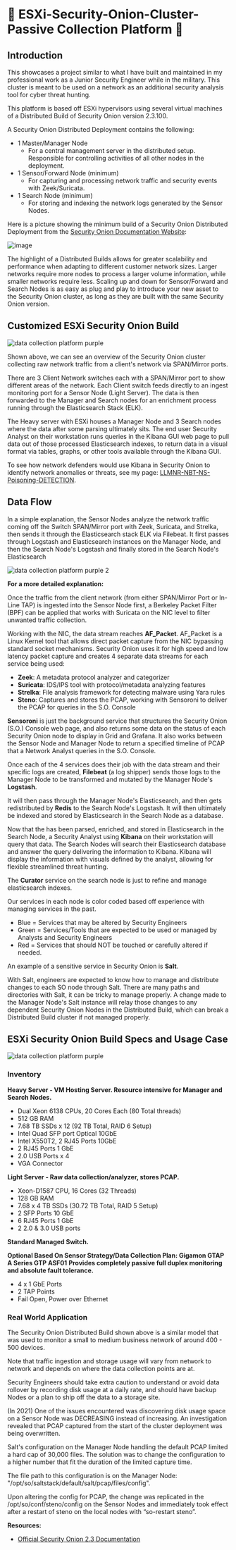 # 🧅 ESXi-Security-Onion-Cluster-Passive Collection Platform 🧅

## Introduction

This showcases a project similar to what I have built and maintained in my professional work as a Junior Security Engineer while in the military. This cluster is meant to be used on a network as an additional security analysis tool for cyber threat hunting. 

This platform is based off ESXi hypervisors using several virtual machines of a Distributed Build of Security Onion version 2.3.100. 

A Security Onion Distributed Deployment contains the following:
- 1 Master/Manager Node
  - For a central management server in the distributed setup. Responsible for controlling activities of all other nodes in the deployment. 
- 1 Sensor/Forward Node (minimum)
  -  For capturing and processing network traffic and security events with Zeek/Suricata. 
- 1 Search Node (minimum)
  -  For storing and indexing the network logs generated by the Sensor Nodes.

Here is a picture showing the minimum build of a Security Onion Distributed Deployment from the [Security Onion Documentation Website](https://docs.securityonion.net/en/latest/architecture.html):

![image](https://github.com/gervguerrero/ESXi-Security-Onion-Passive-Collection-Platform-/assets/140366635/5cbc6295-e12d-4522-8653-ef46a7b6b2bd)

The highlight of a Distributed Builds allows for greater scalability and performance when adapting to different customer network sizes. Larger networks require more nodes to process a larger volume information, while smaller networks require less. Scaling up and down for Sensor/Forward and Search Nodes is as easy as plug and play to introduce your new asset to the Security Onion cluster, as long as they are built with the same Security Onion version. 

## Customized ESXi Security Onion Build 

![data collection platform purple](https://github.com/gervguerrero/ESXi-Security-Onion-Passive-Collection-Platform-/assets/140366635/fa6ad362-b50f-45a1-acc7-b10ea8f31acf)

Shown above, we can see an overview of the Security Onion cluster collecting raw network traffic from a client's network via SPAN/Mirror ports. 

There are 3 Client Network switches each with a SPAN/Mirror port to show different areas of the network. Each Client switch feeds directly to an ingest monitoring port for a Sensor Node (Light Server). The data is then forwarded to the Manager and Search nodes for an enrichment process running through the Elasticsearch Stack (ELK).  

The Heavy server with ESXi houses a Manager Node and 3 Search nodes where the data after some parsing ultimately sits. The end user Security Analyst on their workstation runs queries in the Kibana GUI web page to pull data out of those processed Elasticsearch indexes, to return data in a visual format via tables, graphs, or other tools  available through the Kibana GUI. 

To see how network defenders would use Kibana in Security Onion to identify network anomalies or threats, see my page: [LLMNR-NBT-NS-Poisoning-DETECTION](https://github.com/gervguerrero/LLMNR-NBT-NS-Poisoning-DETECTION).

## Data Flow

In a simple explanation, the Sensor Nodes analyze the network traffic coming off the Switch SPAN/Mirror port with Zeek, Suricata, and Strelka, then sends it through the Elasticsearch stack ELK via Filebeat. It first passes through Logstash and Elasticsearch instances on the Manager Node, and then the Search Node's Logstash and finally stored in the Search Node's Elasticsearch

![data collection platform purple 2](https://github.com/gervguerrero/ESXi-Security-Onion-Passive-Collection-Platform/assets/140366635/2da5de2f-8153-4d3d-a3f2-0f40132eb52f)

**For a more detailed explanation:**

Once the traffic from the client network (from either SPAN/Mirror Port or In-Line TAP) is ingested into the Sensor Node first, a Berkeley Packet Filter (BPF) can be applied that works with Suricata on the NIC level to filter unwanted traffic collection.

Working with the NIC, the data stream reaches **AF_Packet**. AF_Packet is a Linux Kernel tool that allows direct packet capture from the NIC bypassing standard socket mechanisms. Security Onion uses it for high speed and low latency packet capture and creates 4 separate data streams for each service being used:

- **Zeek**: A metadata protocol analyzer and categorizer  
- **Suricata**: IDS/IPS tool with protocol/metadata analyzing features 
- **Strelka**: File analysis framework for detecting malware using Yara rules 
- **Steno**: Captures and stores the PCAP, working with Sensoroni to deliver the PCAP for queries in the S.O. Console

**Sensoroni** is just the background service that structures the Security Onion (S.O.) Console web page, and also returns some data on the status of each Security Onion node to display in Grid and Grafana. It also works between the Sensor Node and Manager Node to return a specified timeline of PCAP that a Network Analyst queries in the S.O. Console. 

Once each of the 4 services does their job with the data stream and their specific logs are created, **Filebeat** (a log shipper) sends those logs to the Manager Node to be transformed and mutated by the Manager Node's **Logstash**. 

It will then pass through the Manager Node's Elasticsearch, and then gets redistributed by **Redis** to the Search Node's Logstash. It will then ultimately be indexed and stored by Elasticsearch in the Search Node as a database. 

Now that the has been parsed, enriched, and stored in Elasticsearch in the Search Node, a Security Analyst using **Kibana** on their workstation will query that data. The Search Nodes will search their Elasticsearch database and answer the query delivering the information to Kibana. Kibana will display the information with visuals defined by the analyst, allowing for flexible streamlined threat hunting.

The **Curator** service on the search node is just to refine and manage elasticsearch indexes.

Our services in each node is color coded based off experience with managing services in the past.

- Blue = Services that may be altered by Security Engineers
- Green = Services/Tools that are expected to be used or managed by Analysts and Security Engineers
- Red = Services that should NOT be touched or carefully altered if needed.

An example of a sensitive service in Security Onion is **Salt**.

With Salt, engineers are expected to know how to manage and distribute changes to each SO node through Salt. There are many paths and directories with Salt, it can be tricky to manage properly. A change made to the Manager Node's Salt instance will relay those changes to any dependent Security Onion Nodes in the Distributed Build, which can break a Distributed Build cluster if not managed properly.  


## ESXi Security Onion Build Specs and Usage Case
![data collection platform purple](https://github.com/gervguerrero/ESXi-Security-Onion-Passive-Collection-Platform-/assets/140366635/fa6ad362-b50f-45a1-acc7-b10ea8f31acf)

### Inventory 

**Heavy Server - VM Hosting Server. Resource intensive for Manager and Search Nodes.** 
- Dual Xeon 6138 CPUs, 20 Cores Each (80 Total threads)
- 512 GB RAM
- 7.68 TB SSDs x 12 (92 TB Total, RAID 6 Setup)
- Intel Quad SFP port Optical 10GbE
- Intel X550T2, 2 RJ45 Ports 10GbE
- 2 RJ45 Ports 1 GbE
- 2.0 USB Ports x 4
- VGA Connector

**Light Server - Raw data collection/analyzer, stores PCAP.**
- Xeon-D1587 CPU, 16 Cores (32 Threads)
- 128 GB RAM
- 7.68 x 4 TB SSDs (30.72 TB Total, RAID 5 Setup)
- 2 SFP Ports 10 GbE
- 6 RJ45 Ports 1 GbE
- 2 2.0 & 3.0 USB ports

**Standard Managed Switch.**

**Optional Based On Sensor Strategy/Data Collection Plan: Gigamon GTAP A Series GTP ASF01**
**Provides completely passive full duplex monitoring and absolute fault tolerance.** 
- 4 x 1 GbE Ports
- 2 TAP Points
- Fail Open, Power over Ethernet

### Real World Application

The Security Onion Distributed Build shown above is a similar model that was used to monitor a small to medium business network of around 400 - 500 devices. 

Note that traffic ingestion and storage usage will vary from network to network and depends on where the data collection points are at. 

Security Engineers should take extra caution to understand or avoid data rollover by recording disk usage at a daily rate, and should have backup Nodes or a plan to ship off the data to a storage site. 

(In 2021) One of the issues encountered was discovering disk usage space on a Sensor Node was DECREASING instead of increasing. An investigation revealed that PCAP captured from the start of the cluster deployment was being overwritten. 

Salt's configuration on the Manager Node handling the default PCAP limited a hard cap of 30,000 files. The solution was to change the configuration to a higher number that fit the duration of the limited capture time. 

The file path to this configuration is on the Manager Node: "/opt/so/saltstack/default/salt/pcap/files/config".

Upon altering the config for PCAP, the change was replicated in the /opt/so/conf/steno/config on the Sensor Nodes  and immediately took effect after a restart of steno on the local nodes with “so-restart steno”.

**Resources:**
- [Official Security Onion 2.3 Documentation](https://docs.securityonion.net/en/2.3/#) 
